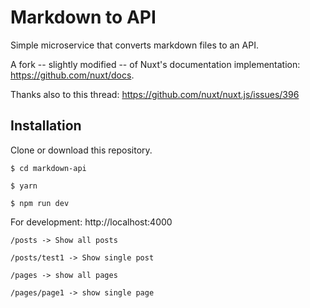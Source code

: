 # Markdown to API

Simple microservice that converts markdown files to an API.

A fork -- slightly modified -- of Nuxt's documentation implementation: https://github.com/nuxt/docs.

Thanks also to this thread: https://github.com/nuxt/nuxt.js/issues/396

## Installation

Clone or download this repository.

```
$ cd markdown-api

$ yarn

$ npm run dev
```

For development: http://localhost:4000

```
/posts -> Show all posts

/posts/test1 -> Show single post

/pages -> show all pages

/pages/page1 -> show single page
```
